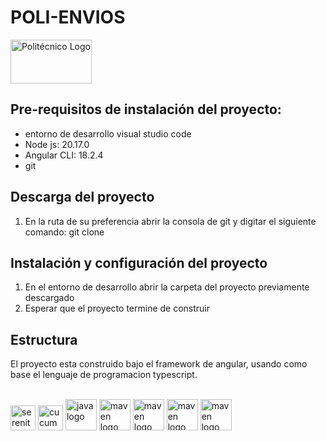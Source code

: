 # POLI-ENVIOS

<p style="text-align: left;">
    <a href="https://www.credibanco.com/"> 
    <img src="https://www.poli.edu.co/themes/custom/ptecnico2023/logo-politecnico-grancolombiano-blue.svg" alt="Politécnico Logo " width="130" height="70" class="logo-primary">
    </a>
</p>

## Pre-requisitos de instalación del proyecto:
- entorno de desarrollo visual studio code
- Node js: 20.17.0
- Angular CLI: 18.2.4
- git


## Descarga del proyecto
1. En la ruta de su preferencia abrir la consola de git y digitar
   el siguiente comando: git clone 


## Instalación y configuración del proyecto
1. En el entorno de desarrollo abrir la carpeta del proyecto previamente descargado
2. Esperar que el proyecto termine de construir 



## Estructura

El proyecto esta construido bajo el framework de angular, usando como base el lenguaje de programacion typescript.<br></br>


<div style="text-align: left;">
  <img src="https://s3.amazonaws.com/accredible_temp_credential_images/1573460724648430.png" height="40" alt="serenity logo"  />
  <img src="https://static1.smartbear.co/cucumber/media/images/logos/icons/cucumber-open-icon.svg" height="40" alt="cucumber logo"  />
  <img src="https://upload.wikimedia.org/wikipedia/zh/8/88/Java_logo.png" height="50" alt="java logo"  />
  <img src="https://miro.medium.com/v2/resize:fit:640/format:webp/1*kbSGIVukG6lL7JtAa9wiDA.png" height="50" alt="maven logo"  />
  <img src="https://upload.wikimedia.org/wikipedia/commons/9/9c/IntelliJ_IDEA_Icon.svg" height="50" alt="maven logo"  />
  <img src="https://upload.wikimedia.org/wikipedia/commons/3/3f/Git_icon.svg" height="50" alt="maven logo"  />
  <img src="https://1000logos.net/wp-content/uploads/2021/05/GitHub-logo.png" height="50" alt="maven logo"  />
</div>
